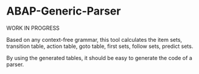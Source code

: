 # ABAP-Generic-Parser

WORK IN PROGRESS

Based on any context-free grammar, this tool calculates the item sets, transition table, action table, goto table, first sets, follow sets, predict sets.

By using the generated tables, it should be easy to generate the code of a parser.
